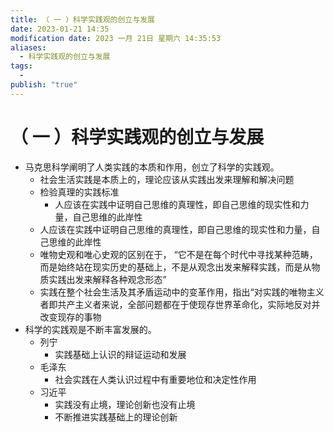 ```yaml
---
title: （ 一 ）科学实践观的创立与发展
date: 2023-01-21 14:35
modification date: 2023 一月 21日 星期六 14:35:53
aliases:
  - 科学实践观的创立与发展
tags:
  - 
publish: "true"
---
```


# （ 一 ）科学实践观的创立与发展

- 马克思科学阐明了人类实践的本质和作用，创立了科学的实践观。
	- 社会生活实践是本质上的，理论应该从实践出发来理解和解决问题
	- 检验真理的实践标准
		- 人应该在实践中证明自己思维的真理性，即自己思维的现实性和力量，自己思维的此岸性
	- 人应该在实践中证明自己思维的真理性，即自己思维的现实性和力量，自己思维的此岸性
	- 唯物史观和唯心史观的区别在于， “它不是在每个时代中寻找某种范畴，而是始终站在现实历史的基础上，不是从观念出发来解释实践，而是从物质实践出发来解释各种观念形态”
	- 实践在整个社会生活及其矛盾运动中的变革作用，指出“对实践的唯物主义者即共产主义者来说，全部问题都在于使现存世界革命化，实际地反对并改变现存的事物
- 科学的实践观是不断丰富发展的。
	- 列宁
		- 实践基础上认识的辩证运动和发展
	- 毛泽东
		- 社会实践在人类认识过程中有重要地位和决定性作用
	- 习近平
		- 实践没有止境，理论创新也没有止境
		- 不断推进实践基础上的理论创新